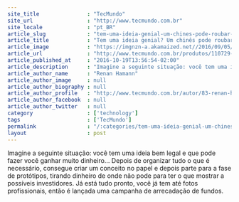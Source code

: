 ```yaml
---
site_title               : "TecMundo"
site_url                 : "http://www.tecmundo.com.br"
site_locale              : "pt_BR"
article_slug             : "tem-uma-ideia-genial-um-chines-pode-roubar-e-fazer-mais-dinheiro-que-voce"
article_title            : "Tem uma ideia genial? Um chinês pode roubar e fazer mais dinheiro que você"
article_image            : "https://imgnzn-a.akamaized.net//2016/09/05/05155528251256-t1200x480.jpg"
article_url              : "http://www.tecmundo.com.br/produtos/110729-tem-ideia-genial-chines-pode-roubar-fazer-mais-dinheiro-voce.htm"
article_published_at     : "2016-10-19T13:56:54-02:00"
article_description      : "Imagine a seguinte situação: você tem uma ideia bem legal e que pode fazer você ganhar muito dinheiro... Depois de organizar tudo o que é necessário, consegue criar um conceito no papel e depois parte para a fase de protótipos, tirando dinheiro de onde não pode para ter o que mostrar a possíveis investidores. Já está tudo pronto, você já tem até fotos profissionais, então é lançada uma campanha de arrecadação de fundos."
article_author_name      : "Renan Hamann"
article_author_image     : null
article_author_biography : null
article_author_profile   : "http://www.tecmundo.com.br/autor/83-renan-hamann/"
article_author_facebook  : null
article_author_twitter   : null
category                 : ['technology']
tags                     : ['TecMundo']
permalink                : "/:categories/tem-uma-ideia-genial-um-chines-pode-roubar-e-fazer-mais-dinheiro-que-voce/"
layout                   : post
---
```


Imagine a seguinte situação: você tem uma ideia bem legal e que pode fazer você ganhar muito dinheiro... Depois de organizar tudo o que é necessário, consegue criar um conceito no papel e depois parte para a fase de protótipos, tirando dinheiro de onde não pode para ter o que mostrar a possíveis investidores. Já está tudo pronto, você já tem até fotos profissionais, então é lançada uma campanha de arrecadação de fundos.
